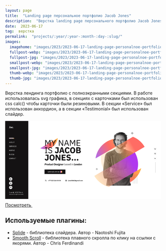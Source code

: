 ```yaml
---
layout: page
title:  "Landing page персональное портфолио Jacob Jones"
description:  "Верстка landing page персонального портфолио Jacob Jones продуктового дизайнера"
date:  2023-06-17
tag:  верстка
permalink:  "projects/:year/:year-:month-:day-:slug/"
images:
  imagehome: "images/2023/2023-06-17-landing-page-personalnoe-portfolio-jacob-jones/1.jpg" #968x544
  fullpost-webp: "images/2023/2023-06-17-landing-page-personalnoe-portfolio-jacob-jones/1.webp" #968x544
  fullpost-jpg: "images/2023/2023-06-17-landing-page-personalnoe-portfolio-jacob-jones/1.jpg" #968x544
  smallpost-webp: "images/2023/2023-06-17-landing-page-personalnoe-portfolio-jacob-jones/small-post.webp" #436x244
  smallpost-jpg: "images/2023/2023-06-17-landing-page-personalnoe-portfolio-jacob-jones/small-post.jpg" #436x244
  thumb-webp: "images/2023/2023-06-17-landing-page-personalnoe-portfolio-jacob-jones/thumb-post.webp" #248x140
  thumb-jpg: "images/2023/2023-06-17-landing-page-personalnoe-portfolio-jacob-jones/thumb-post.jpg" #248x140
---
```


<p>Верстка лендинга портфолио с&nbsp;полноэкранными секциями. В&nbsp;работе использовалась svg графика, в&nbsp;секциях с&nbsp;карточками был использован css calc() чтобы карточки были резиновыми. В&nbsp;секции &laquo;Service&raquo; был использован аккордион, а&nbsp;в&nbsp;секции &laquo;Testimonial&raquo; был использован слайдер.</p>

<img src="images/2023/2023-06-17-landing-page-personalnoe-portfolio-jacob-jones/2.jpg">

<div class="full-article__button">
  <a class="button" rel="nofollow noreferrer noopener" target="_blank" href="https://lorsalio7.github.io/JacobPortfolio/dist/">Посмотреть
    <svg class="button__icon button__icon--right" width="22" height="22">
      <use xlink:href="img/sprite.svg#new-tab-ic"></use>
    </svg>
  </a>
</div>

<h2>Используемые плагины:</h2>

<ul>
  <li><a href="https://splidejs.com/" rel="nofollow">Splide</a> - библиотека слайдера. Автор - Naotoshi Fujita</li>
  <li><a href="https://github.com/cferdinandi/smooth-scroll/" rel="nofollow">Smooth Scroll</a> - библиотека плавного скролла по клику на ссылки с якорями. Автор - Chris Ferdinandi</li>
</ul>